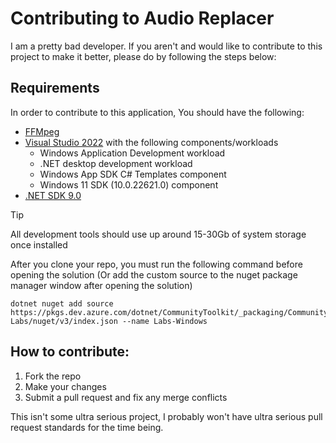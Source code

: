 # Contributing to Audio Replacer
I am a pretty bad developer. If you aren't and would like to contribute to this project to make it better, please do by following the steps below:
## Requirements
In order to contribute to this application, You should have the following:
- [FFMpeg](https://ffmpeg.org)
- [Visual Studio 2022](https://visualstudio.microsoft.com/vs/) with the following components/workloads
     - Windows Application Development workload
     - .NET desktop development workload
     - Windows App SDK C# Templates component
     - Windows 11 SDK (10.0.22621.0) component
- [.NET SDK 9.0](https://dotnet.microsoft.com/en-us/download)
> [!TIP]
>
> All development tools should use up around 15-30Gb of system storage once installed

After you clone your repo, you must run the following command before opening the solution (Or add the custom source to the nuget package manager window after opening the solution)
```
dotnet nuget add source https://pkgs.dev.azure.com/dotnet/CommunityToolkit/_packaging/CommunityToolkit-Labs/nuget/v3/index.json --name Labs-Windows
```

## How to contribute:
1. Fork the repo
2. Make your changes
3. Submit a pull request and fix any merge conflicts

This isn't some ultra serious project, I probably won't have ultra serious pull request standards for the time being.
